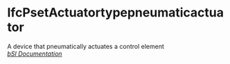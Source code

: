 IfcPsetActuatortypepneumaticactuator
====================================
A device that pneumatically actuates a control element  
[ _bSI
Documentation_](https://standards.buildingsmart.org/IFC/DEV/IFC4_2/FINAL/HTML/schema/ifcbuildingcontrolsdomain/pset/pset_actuatortypepneumaticactuator.htm)



